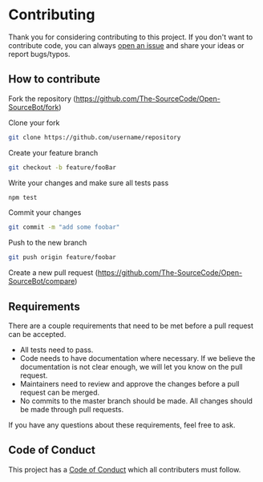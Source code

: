 # Contributing
Thank you for considering contributing to this project. If you don't want to contribute code, you can always [open an issue](https://github.com/The-SourceCode/Open-SourceBot/issues/new) and share your ideas or report bugs/typos.

## How to contribute
Fork the repository (https://github.com/The-SourceCode/Open-SourceBot/fork)

Clone your fork
```sh
git clone https://github.com/username/repository
```

Create your feature branch
```sh
git checkout -b feature/fooBar
```

Write your changes and make sure all tests pass
```sh
npm test
```

Commit your changes
```sh
git commit -m "add some foobar"
```

Push to the new branch
```sh
git push origin feature/foobar
```

Create a new pull request (https://github.com/The-SourceCode/Open-SourceBot/compare)

## Requirements
There are a couple requirements that need to be met before a pull request can be accepted.

- All tests need to pass.
- Code needs to have documentation where necessary. If we believe the documentation is not clear enough, we will let you know on the pull request.
- Maintainers need to review and approve the changes before a pull request can be merged.
- No commits to the master branch should be made. All changes should be made through pull requests.

If you have any questions about these requirements, feel free to ask.

## Code of Conduct
This project has a [Code of Conduct](https://github.com/The-SourceCode/Open-SourceBot/blob/master/CODE_OF_CONDUCT.md) which all contributers must follow.

